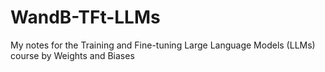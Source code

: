 # WandB-TFt-LLMs
My notes for the Training and Fine-tuning Large Language Models (LLMs) course by Weights and Biases
